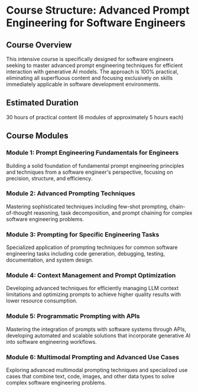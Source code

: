 # Course Structure: Advanced Prompt Engineering for Software Engineers

## Course Overview
This intensive course is specifically designed for software engineers seeking to master advanced prompt engineering techniques for efficient interaction with generative AI models. The approach is 100% practical, eliminating all superfluous content and focusing exclusively on skills immediately applicable in software development environments.

## Estimated Duration
30 hours of practical content (6 modules of approximately 5 hours each)

## Course Modules

### Module 1: Prompt Engineering Fundamentals for Engineers
Building a solid foundation of fundamental prompt engineering principles and techniques from a software engineer's perspective, focusing on precision, structure, and efficiency.

### Module 2: Advanced Prompting Techniques
Mastering sophisticated techniques including few-shot prompting, chain-of-thought reasoning, task decomposition, and prompt chaining for complex software engineering problems.

### Module 3: Prompting for Specific Engineering Tasks
Specialized application of prompting techniques for common software engineering tasks including code generation, debugging, testing, documentation, and system design.

### Module 4: Context Management and Prompt Optimization
Developing advanced techniques for efficiently managing LLM context limitations and optimizing prompts to achieve higher quality results with lower resource consumption.

### Module 5: Programmatic Prompting with APIs
Mastering the integration of prompts with software systems through APIs, developing automated and scalable solutions that incorporate generative AI into software engineering workflows.

### Module 6: Multimodal Prompting and Advanced Use Cases
Exploring advanced multimodal prompting techniques and specialized use cases that combine text, code, images, and other data types to solve complex software engineering problems.

